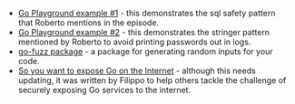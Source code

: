 - [Go Playground example #1](https://play.golang.org/p/eFzzuE6wYYy) - this demonstrates the sql safety pattern that Roberto mentions in the episode.
- [Go Playground example #2](https://play.golang.org/p/PsM2oA9Pyiv) - this demonstrates the stringer pattern mentioned by Roberto to avoid printing passwords out in logs.
- [go-fuzz package](https://github.com/dvyukov/go-fuzz) - a package for generating random inputs for your code.
- [So you want to expose Go on the Internet](https://blog.filippo.io/exposing-go-on-the-internet/) - although this needs updating, it was written by Filippo to help others tackle the challenge of securely exposing Go services to the internet.

